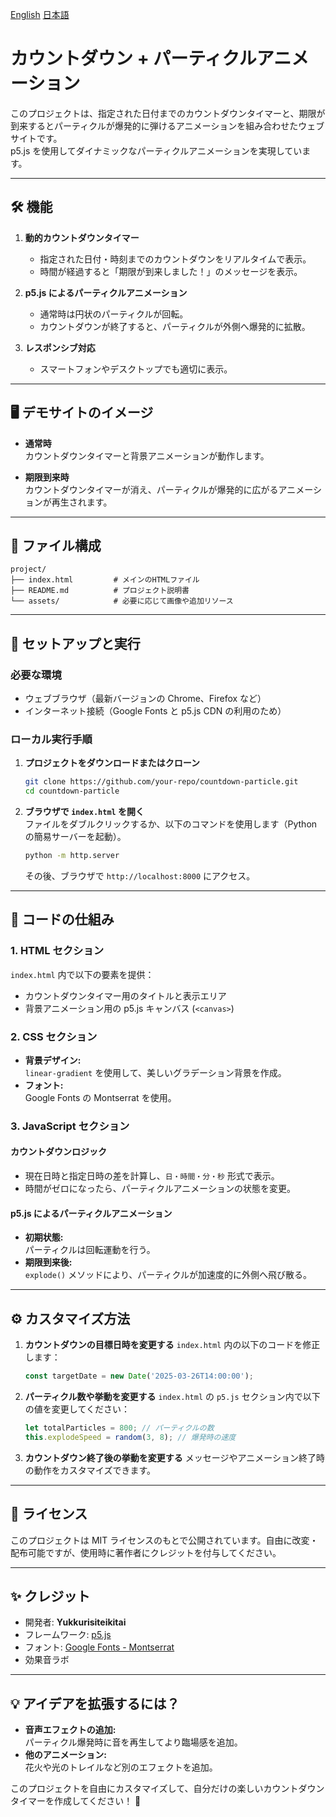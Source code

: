 [English](https://github.com/Yukkurisiteikitai/Stylish_timer/blob/main/docs/README-en.md)
[日本語](https://github.com/Yukkurisiteikitai/Stylish_timer/blob/main/docs/README-ja.md)

# カウントダウン + パーティクルアニメーション

このプロジェクトは、指定された日付までのカウントダウンタイマーと、期限が到来するとパーティクルが爆発的に弾けるアニメーションを組み合わせたウェブサイトです。  
p5.js を使用してダイナミックなパーティクルアニメーションを実現しています。

---

## 🛠️ 機能

1. **動的カウントダウンタイマー**
   - 指定された日付・時刻までのカウントダウンをリアルタイムで表示。
   - 時間が経過すると「期限が到来しました！」のメッセージを表示。

2. **p5.js によるパーティクルアニメーション**
   - 通常時は円状のパーティクルが回転。
   - カウントダウンが終了すると、パーティクルが外側へ爆発的に拡散。

3. **レスポンシブ対応**
   - スマートフォンやデスクトップでも適切に表示。

---

## 🖥️ デモサイトのイメージ

- **通常時**  
カウントダウンタイマーと背景アニメーションが動作します。

- **期限到来時**  
カウントダウンタイマーが消え、パーティクルが爆発的に広がるアニメーションが再生されます。

---

## 📁 ファイル構成

```
project/
├── index.html         # メインのHTMLファイル
├── README.md          # プロジェクト説明書
└── assets/            # 必要に応じて画像や追加リソース
```

---

## 🚀 セットアップと実行

### 必要な環境
- ウェブブラウザ（最新バージョンの Chrome、Firefox など）
- インターネット接続（Google Fonts と p5.js CDN の利用のため）

### ローカル実行手順
1. **プロジェクトをダウンロードまたはクローン**  
   ```bash
   git clone https://github.com/your-repo/countdown-particle.git
   cd countdown-particle
   ```

2. **ブラウザで `index.html` を開く**  
   ファイルをダブルクリックするか、以下のコマンドを使用します（Python の簡易サーバーを起動）。  
   ```bash
   python -m http.server
   ```
   その後、ブラウザで `http://localhost:8000` にアクセス。

---

## 🧰 コードの仕組み

### 1. **HTML セクション**
`index.html` 内で以下の要素を提供：
- カウントダウンタイマー用のタイトルと表示エリア
- 背景アニメーション用の p5.js キャンバス (`<canvas>`)

### 2. **CSS セクション**
- **背景デザイン:**  
  `linear-gradient` を使用して、美しいグラデーション背景を作成。
- **フォント:**  
  Google Fonts の Montserrat を使用。

### 3. **JavaScript セクション**
#### カウントダウンロジック
- 現在日時と指定日時の差を計算し、`日・時間・分・秒` 形式で表示。
- 時間がゼロになったら、パーティクルアニメーションの状態を変更。

#### p5.js によるパーティクルアニメーション
- **初期状態:**  
  パーティクルは回転運動を行う。
- **期限到来後:**  
  `explode()` メソッドにより、パーティクルが加速度的に外側へ飛び散る。

---

## ⚙️ カスタマイズ方法

1. **カウントダウンの目標日時を変更する**
   `index.html` 内の以下のコードを修正します：
   ```javascript
   const targetDate = new Date('2025-03-26T14:00:00');
   ```

2. **パーティクル数や挙動を変更する**
   `index.html` の `p5.js` セクション内で以下の値を変更してください：
   ```javascript
   let totalParticles = 800; // パーティクルの数
   this.explodeSpeed = random(3, 8); // 爆発時の速度
   ```

3. **カウントダウン終了後の挙動を変更する**
   メッセージやアニメーション終了時の動作をカスタマイズできます。

---

## 📜 ライセンス

このプロジェクトは MIT ライセンスのもとで公開されています。自由に改変・配布可能ですが、使用時に著作者にクレジットを付与してください。

---

## ✨ クレジット

- 開発者: **Yukkurisiteikitai**
- フレームワーク: [p5.js](https://p5js.org/)
- フォント: [Google Fonts - Montserrat](https://fonts.google.com/specimen/Montserrat)
- 効果音ラボ 

---

## 💡 アイデアを拡張するには？

- **音声エフェクトの追加:**  
  パーティクル爆発時に音を再生してより臨場感を追加。
- **他のアニメーション:**  
  花火や光のトレイルなど別のエフェクトを追加。

このプロジェクトを自由にカスタマイズして、自分だけの楽しいカウントダウンタイマーを作成してください！ 🎉
